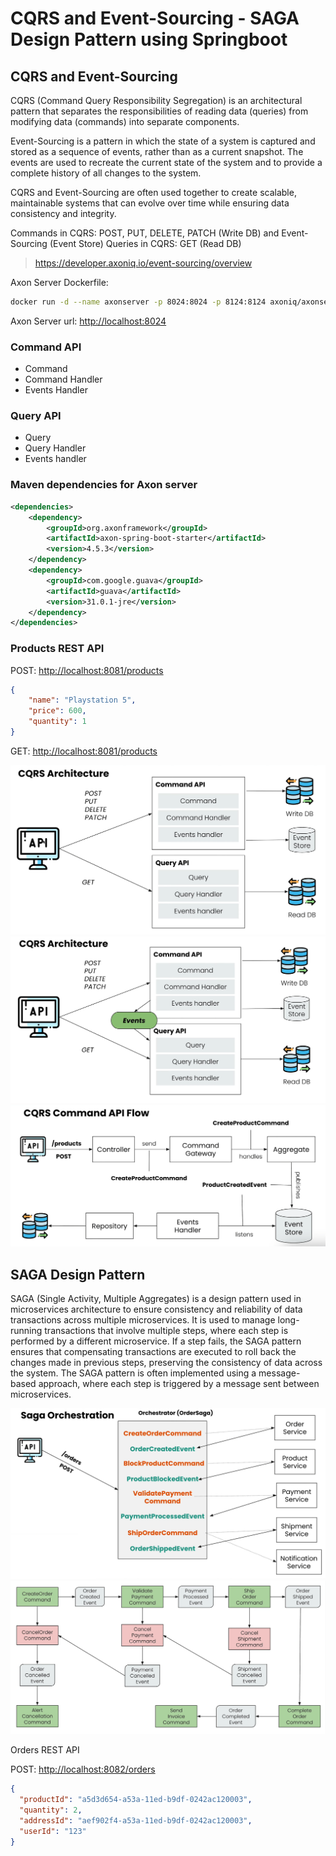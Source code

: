 # CQRS and Event-Sourcing - SAGA Design Pattern using Springboot

## CQRS and Event-Sourcing

CQRS (Command Query Responsibility Segregation) is an architectural pattern that separates the responsibilities of reading data (queries) from modifying data (commands) into separate components.

Event-Sourcing is a pattern in which the state of a system is captured and stored as a sequence of events, rather than as a current snapshot. The events are used to recreate the current state of the system and to provide a complete history of all changes to the system.

CQRS and Event-Sourcing are often used together to create scalable, maintainable systems that can evolve over time while ensuring data consistency and integrity.

Commands in CQRS: POST, PUT, DELETE, PATCH (Write DB) and Event-Sourcing (Event Store)
Queries in CQRS: GET (Read DB)

> <https://developer.axoniq.io/event-sourcing/overview>

Axon Server Dockerfile:

```bash
docker run -d --name axonserver -p 8024:8024 -p 8124:8124 axoniq/axonserver
```

Axon Server url: <http://localhost:8024>

### Command API

- Command
- Command Handler
- Events Handler

### Query API

- Query
- Query Handler
- Events handler

### Maven dependencies for Axon server

```xml
<dependencies>
    <dependency>
        <groupId>org.axonframework</groupId>
        <artifactId>axon-spring-boot-starter</artifactId>
        <version>4.5.3</version>
    </dependency>
    <dependency>
        <groupId>com.google.guava</groupId>
        <artifactId>guava</artifactId>
        <version>31.0.1-jre</version>
    </dependency>
</dependencies>
```

### Products REST API

POST: <http://localhost:8081/products>

```json
{
    "name": "Playstation 5",
    "price": 600,
    "quantity": 1
}
```

GET: <http://localhost:8081/products>

![](img/cqrs_1.png)
![](img/cqrs_2.png)
![](img/cqrs_3.png)

## SAGA Design Pattern

SAGA (Single Activity, Multiple Aggregates) is a design pattern used in microservices architecture to ensure consistency and reliability of data transactions across multiple microservices. It is used to manage long-running transactions that involve multiple steps, where each step is performed by a different microservice. If a step fails, the SAGA pattern ensures that compensating transactions are executed to roll back the changes made in previous steps, preserving the consistency of data across the system. The SAGA pattern is often implemented using a message-based approach, where each step is triggered by a message sent between microservices.

![](img/saga_1.png)
![](img/saga_2.png)

Orders REST API

POST: <http://localhost:8082/orders>

```json
{
  "productId": "a5d3d654-a53a-11ed-b9df-0242ac120003",
  "quantity": 2,
  "addressId": "aef902f4-a53a-11ed-b9df-0242ac120003",
  "userId": "123"
}
```